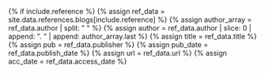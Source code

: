 {% if include.reference %}
  {% assign ref_data = site.data.references.blogs[include.reference] %}
  {% assign author_array = ref_data.author | split: " " %} 
  {% assign author = ref_data.author | slice: 0 | append: ". " | append: author_array.last %}
  {% assign title = ref_data.title %}
  {% assign pub = ref_data.publisher %}
  {% assign pub_date = ref_data.publish_date %}
  {% assign url = ref_data.url %}
  {% assign acc_date = ref_data.access_date %}
[^{{include.reference}}]: {{ author }}, "{{ title }}," {{ pub }}, {{ pub_date }}. [Online]. Available: <{{ url }}>. [Accessed: {{ acc_date }}].
{% endif %}
